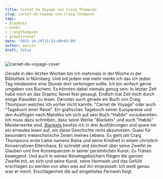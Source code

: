 ```yaml
---
title: Carnet de Voyage von Craig Thompson
slug: carnet-de-voyage-von-craig-thompson
tags:
- blankets
- books
- craigthompson
- graphicnovel
date: "2013-10-14T15:33:00+02:00"
author: marvin
draft: false
---
```

![carnet-de-voyage-cover](/images/carnet-de-voyage-cover.jpg)

Gerade in den letzten Wochen bin ich mehrmals in der Woche in der
Bibliothek in Nürnberg. Und mit jedem mal mehr merke ich das ich jeden
Tag mindestens eine Stunde dort verbringen sollte. Ich bin einfach gerne
umgeben von Büchern. Es könnten dabei niemals genug sein. In letzter
Zeit habe mich an das Graphic Novel fest gesaugt. Endlich mal Zeit mich
durch einige Klassiker zu lesen. Darunter auch gerade ein Buch von Craig
Thompson welches ich vorher nicht kannte. "Carnet de Voyage" oder auch
"Tagebuch einer Reise". Ein grafisches Tagebuch seiner Europareise und
den Ausflügen nach Marokko um sich auf sein Buch "Habibi" vorzubereiten.
Ich muss dazu schreiben, dass seine Werke "Blankets" und auch "Habibi"
Meisterwerke sind.
[Blankets](https://en.wikipedia.org/wiki/Blankets_%28comics%29) besitze
ich in drei Ausführungen und spare mir ein erneutes lesen auf, um diese
Geschichte nicht abzunutzen. Quasi für besonders melancholische Zeiten
meines Lebens. Es geht um Craig Thompsons erste Liebe namens Raina und
seine Kindheit in einem christlich Konservativen Elternhaus. Er schreibt
und zeichnet über seine Zweifel im Glauben und ihre Konsequenzen in
seiner persönlichen Kunst. Zu Tränen bewegend. Und auch in seinen
Reisetagebüchern fliegen die ganzen Zweifel mit, an sich und seine
Kunst, seine Heimweh und das Gefühl erschlagen zu werden von allen was
auf ihn einprasselt. Ich weiß genau was er meint. Erschlagenheit die auf
eingelöstes Fernweh folgt.